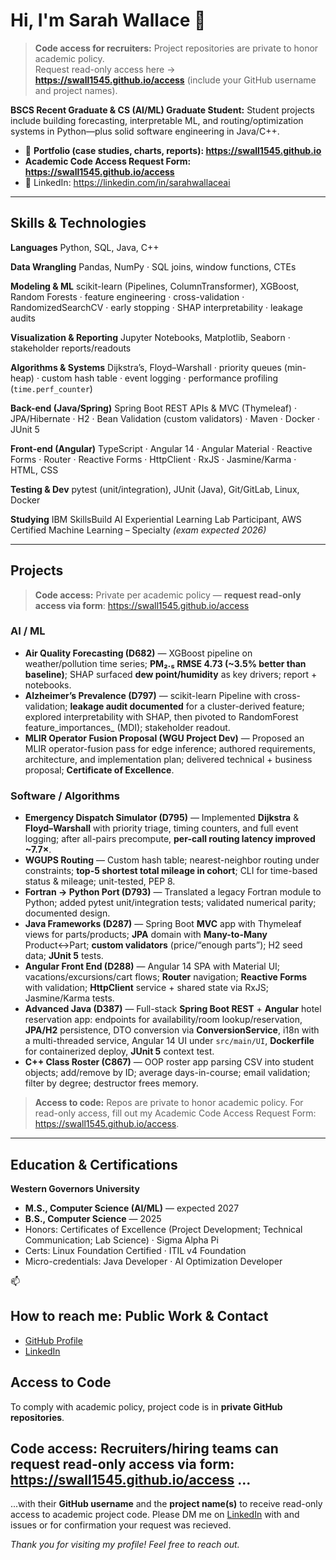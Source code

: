 # Hi, I'm Sarah Wallace 👋
> **Code access for recruiters:** Project repositories are private to honor academic policy.  
 Request read-only access here → **https://swall1545.github.io/access** (include your GitHub username and project names).

**BSCS Recent Graduate & CS (AI/ML) Graduate Student:** Student projects include building forecasting, interpretable ML, and routing/optimization systems in Python—plus solid software engineering in Java/C++. 
- 📁 **Portfolio (case studies, charts, reports): https://swall1545.github.io**
- **Academic Code Access Request Form: https://swall1545.github.io/access** 
- 🔗 LinkedIn: https://linkedin.com/in/sarahwallaceai

---

## Skills & Technologies
**Languages**
Python, SQL, Java, C++

**Data Wrangling** Pandas, NumPy · SQL joins, window functions, CTEs

**Modeling & ML**
scikit-learn (Pipelines, ColumnTransformer), XGBoost, Random Forests · feature engineering · cross-validation · RandomizedSearchCV · early stopping · SHAP interpretability · leakage audits

**Visualization & Reporting**
Jupyter Notebooks, Matplotlib, Seaborn · stakeholder reports/readouts

**Algorithms & Systems** Dijkstra’s, Floyd–Warshall · priority queues (min-heap) · custom hash table · event logging · performance profiling (`time.perf_counter`)

**Back-end (Java/Spring)** Spring Boot REST APIs & MVC (Thymeleaf) · JPA/Hibernate · H2 · Bean Validation (custom validators) · Maven · Docker · JUnit 5

**Front-end (Angular)** TypeScript · Angular 14 · Angular Material · Reactive Forms · Router · Reactive Forms · HttpClient · RxJS · Jasmine/Karma · HTML, CSS

**Testing & Dev** pytest (unit/integration), JUnit (Java), Git/GitLab, Linux, Docker

**Studying** IBM SkillsBuild AI Experiential Learning Lab Participant, AWS Certified Machine Learning – Specialty *(exam expected 2026)*

---

## Projects 
> **Code access:** Private per academic policy — **request read-only access via form**: https://swall1545.github.io/access

### AI / ML
- **Air Quality Forecasting (D682)** — XGBoost pipeline on weather/pollution time series; **PM₂.₅ RMSE 4.73 (~3.5% better than baseline)**; SHAP surfaced **dew point/humidity** as key drivers; report + notebooks.  
- **Alzheimer’s Prevalence (D797)** — scikit-learn Pipeline with cross-validation; **leakage audit documented** for a cluster-derived feature; explored interpretability with SHAP, then pivoted to RandomForest feature_importances_ (MDI); stakeholder readout.  
- **MLIR Operator Fusion Proposal (WGU Project Dev)** — Proposed an MLIR operator-fusion pass for edge inference; authored requirements, architecture, and implementation plan; delivered technical + business proposal; **Certificate of Excellence**.

### Software / Algorithms
- **Emergency Dispatch Simulator (D795)** — Implemented **Dijkstra** & **Floyd–Warshall** with priority triage, timing counters, and full event logging; after all-pairs precompute, **per-call routing latency improved ~7.7×**.  
- **WGUPS Routing** — Custom hash table; nearest-neighbor routing under constraints; **top-5 shortest total mileage in cohort**; CLI for time-based status & mileage; unit-tested, PEP 8.  
- **Fortran → Python Port (D793)** — Translated a legacy Fortran module to Python; added pytest unit/integration tests; validated numerical parity; documented design.  
- **Java Frameworks (D287)** — Spring Boot **MVC** app with Thymeleaf views for parts/products; **JPA** domain with **Many-to-Many** Product↔Part; **custom validators** (price/“enough parts”); H2 seed data; **JUnit 5** tests.
- **Angular Front End (D288)** — Angular 14 SPA with Material UI; vacations/excursions/cart flows; **Router** navigation; **Reactive Forms** with validation; **HttpClient** service + shared state via RxJS; Jasmine/Karma tests.
- **Advanced Java (D387)** — Full-stack **Spring Boot REST** + **Angular** hotel reservation app: endpoints for availability/room lookup/reservation, **JPA/H2** persistence, DTO conversion via **ConversionService**, i18n with a multi-threaded service, Angular 14 UI under `src/main/UI`, **Dockerfile** for containerized deploy, **JUnit 5** context test. 
- **C++ Class Roster (C867)** — OOP roster app parsing CSV into student objects; add/remove by ID; average days-in-course; email validation; filter by degree; destructor frees memory.

> **Access to code:** Repos are private to honor academic policy. For read-only access, fill out my Academic Code Access Request Form: https://swall1545.github.io/access. 

---
## Education & Certifications

**Western Governors University**  
- **M.S., Computer Science (AI/ML)** — expected 2027  
- **B.S., Computer Science** — 2025  
- Honors: Certificates of Excellence (Project Development; Technical Communication; Lab Science) · Sigma Alpha Pi  
- Certs: Linux Foundation Certified · ITIL v4 Foundation  
- Micro-credentials: Java Developer · AI Optimization Developer

📫 
## How to reach me: Public Work & Contact

- [GitHub Profile](https://github.com/Swall1545)  
- [LinkedIn](https://linkedin.com/in/sarahwallaceai)
  
## Access to Code
To comply with academic policy, project code is in **private GitHub repositories**.

 **Code access:** 
Recruiters/hiring teams can **request read-only access via form**: 
https://swall1545.github.io/access ...
---
...with their **GitHub username** and the **project name(s)** to receive read-only access to academic project code. 
Please DM me on [LinkedIn](https://linkedin.com/in/sarahwallaceai) with and issues or for confirmation your request was recieved.

*Thank you for visiting my profile! Feel free to reach out.*  

